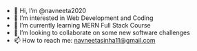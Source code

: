 - 👋 Hi, I’m @navneeta2020
- 👀 I’m interested in Web Development and Coding
- 🌱 I’m currently learning MERN Full Stack Course
- 💞️ I’m looking to collaborate on some new software challenges
- 📫 How to reach me: navneetasinha11@gmail.com

<!---
navneeta2020/navneeta2020 is a ✨ special ✨ repository because its `README.md` (this file) appears on your GitHub profile.
You can click the Preview link to take a look at your changes.
--->
